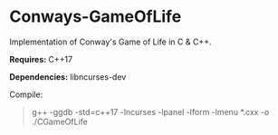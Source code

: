 # Conways-GameOfLife
Implementation of Conway's Game of Life in C &amp; C++.

**Requires:** C++17

**Dependencies:** libncurses-dev

Compile:

> g++ -ggdb -std=c++17 -lncurses -lpanel -lform -lmenu *.cxx -o ./CGameOfLife
